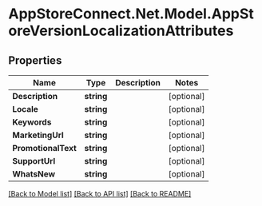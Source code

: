# AppStoreConnect.Net.Model.AppStoreVersionLocalizationAttributes

## Properties

Name | Type | Description | Notes
------------ | ------------- | ------------- | -------------
**Description** | **string** |  | [optional] 
**Locale** | **string** |  | [optional] 
**Keywords** | **string** |  | [optional] 
**MarketingUrl** | **string** |  | [optional] 
**PromotionalText** | **string** |  | [optional] 
**SupportUrl** | **string** |  | [optional] 
**WhatsNew** | **string** |  | [optional] 

[[Back to Model list]](../README.md#documentation-for-models) [[Back to API list]](../README.md#documentation-for-api-endpoints) [[Back to README]](../README.md)

